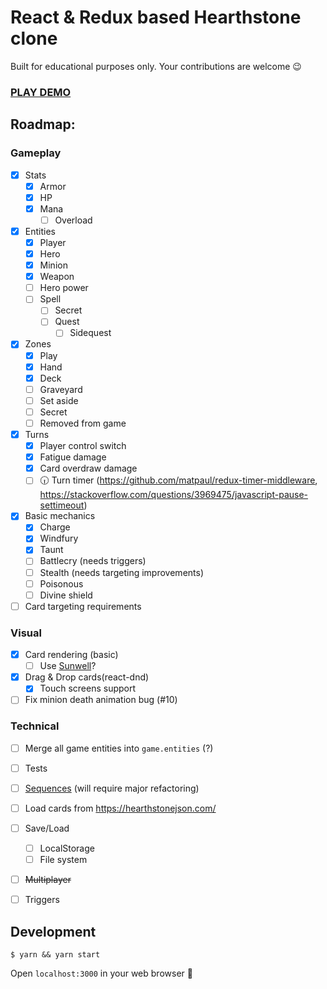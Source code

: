 # React & Redux based Hearthstone clone
Built for educational purposes only. Your contributions are welcome 😉

### [PLAY DEMO](https://zergetaev.ru/typescript-redux-card-game/)

## Roadmap:

### Gameplay
* [x] Stats
  * [x] Armor
  * [x] HP
  * [x] Mana
    * [ ] Overload
* [x] Entities
    * [x] Player
    * [x] Hero
    * [x] Minion
    * [x] Weapon
    * [ ] Hero power
    * [ ] Spell
        * [ ] Secret
        * [ ] Quest
            * [ ] Sidequest
* [x] Zones
    * [x] Play
    * [x] Hand
    * [x] Deck
    * [ ] Graveyard
    * [ ] Set aside
    * [ ] Secret
    * [ ] Removed from game            
* [x] Turns
  * [x] Player control switch
  * [x] Fatigue damage
  * [x] Card overdraw damage
  * [ ] 🕡 Turn timer 
    (https://github.com/matpaul/redux-timer-middleware, https://stackoverflow.com/questions/3969475/javascript-pause-settimeout)
* [x] Basic mechanics
  * [x] Charge
  * [x] Windfury
  * [x] Taunt
  * [ ] Battlecry (needs triggers)
  * [ ] Stealth (needs targeting improvements)
  * [ ] Poisonous
  * [ ] Divine shield
* [ ] Card targeting requirements

### Visual
* [x] Card rendering (basic)
  * [ ] Use [Sunwell](https://github.com/HearthSim/Sunwell)?
* [x] Drag & Drop cards(react-dnd)
    * [x] Touch screens support
* [ ] Fix minion death animation bug (#10)

### Technical
* [ ] Merge all game entities into `game.entities` (?)
* [ ] Tests

* [ ] [Sequences](https://hearthstone.gamepedia.com/Advanced_rulebook#Advanced_mechanics_101_.28READ_THIS_FIRST.29) (will require major refactoring)
* [ ] Load cards from https://hearthstonejson.com/
* [ ] Save/Load
  * [ ] LocalStorage
  * [ ] File system
* [ ] ~~Multiplayer~~
* [ ] Triggers

## Development
    $ yarn && yarn start

Open `localhost:3000` in your web browser :tada:
